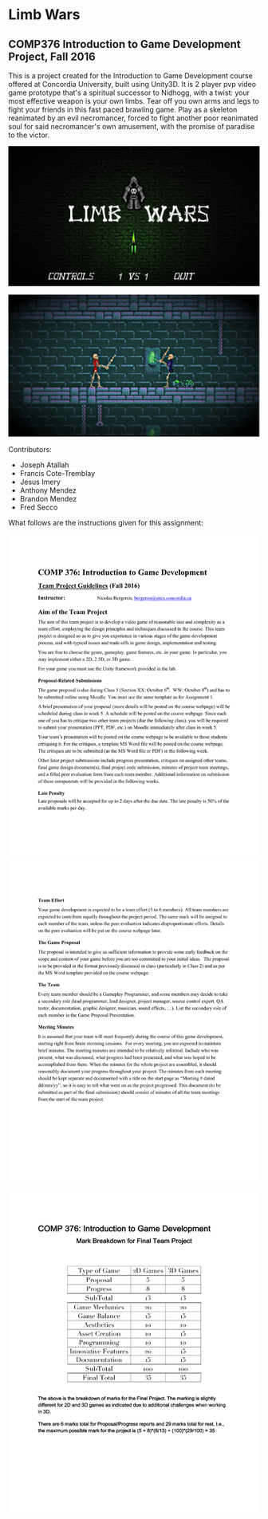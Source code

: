 # Limb Wars
## COMP376 Introduction to Game Development Project, Fall 2016

This is a project created for the Introduction to Game Development course offered at Concordia University, built using Unity3D. It is 2 player pvp video game prototype that's a spiritual successor to Nidhogg, with a twist: your most effective weapon is your own limbs. Tear off you own arms and legs to fight your friends in this fast paced brawling game. Play as a skeleton reanimated by an evil necromancer, forced to fight another poor reanimated soul for said necromancer's own amusement, with the promise of paradise to the victor.

![alt tag](https://github.com/Yisas/COMP376Project/blob/master/Documentation/Main_Menu.PNG)
<p align="center">
  <img src="https://github.com/Yisas/COMP376Project/blob/master/Documentation/Gameplay_Screenshot.PNG?raw=true" />
</p>

Contributors:
* Joseph Atallah
* Francis Cote-Tremblay
* Jesus Imery 
* Anthony Mendez 
* Brandon Mendez 
* Fred Secco

What follows are the instructions given for this assignment:

![alt tag](https://github.com/Yisas/COMP376Project/blob/master/Documentation/Guidelines_1.png)
![alt tag](https://github.com/Yisas/COMP376Project/blob/master/Documentation/Guidelines_2.png)
![alt tag](https://github.com/Yisas/COMP376Project/blob/master/Documentation/Guidelines_3.png)
